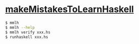 # [makeMistakesToLearnHaskell](https://github.com/haskell-jp/makeMistakesToLearnHaskell)

```sh
$ mmlh
$ mmlh --help
$ mmlh verify xxx.hs
$ runhaskell xxx.hs
```
